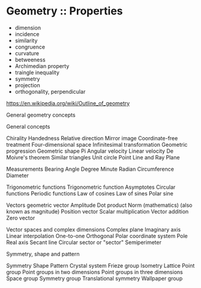 # Geometry :: Properties

- dimension
- incidence
- similarity
- congruence
- curvature
- betweeness
- Archimedian property
- traingle inequality
- symmetry
- projection
- orthogonality, perpendicular

https://en.wikipedia.org/wiki/Outline_of_geometry

General geometry concepts

General concepts

Chirality
  Handedness
  Relative direction
  Mirror image
Coordinate-free treatment
Four-dimensional space
Infinitesimal transformation
Geometric progression
Geometric shape
Pi
Angular velocity
Linear velocity
De Moivre's theorem
Similar triangles
Unit circle
Point
Line and Ray
Plane

Measurements
Bearing
Angle
Degree
Minute
Radian
Circumference
Diameter

Trigonometric functions
  Trigonometric function
  Asymptotes
  Circular functions
  Periodic functions
  Law of cosines
  Law of sines
  Polar sine

Vectors
  geometric vector
  Amplitude
  Dot product
  Norm (mathematics) (also known as magnitude)
  Position vector
  Scalar multiplication
  Vector addition
  Zero vector

Vector spaces and complex dimensions
  Complex plane
  Imaginary axis
  Linear interpolation
  One-to-one
  Orthogonal
  Polar coordinate system
  Pole
  Real axis
  Secant line
  Circular sector or "sector"
  Semiperimeter

Symmetry, shape and pattern

  Symmetry
  Shape
  Pattern
  Crystal system
  Frieze group
  Isometry
  Lattice
  Point group
  Point groups in two dimensions
  Point groups in three dimensions
  Space group
  Symmetry group
  Translational symmetry
  Wallpaper group
